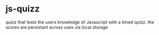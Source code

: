 # js-quizz
quizz that tests the users knowledge of Javascript with a timed quizz. the scores are persistant across uses via local storage

